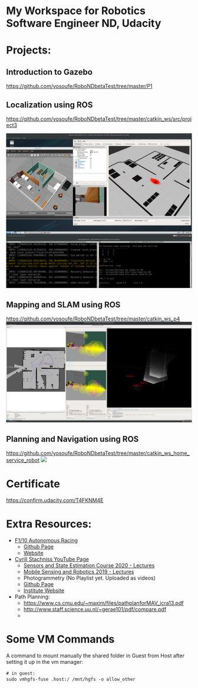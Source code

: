 # My Workspace for Robotics Software Engineer ND, Udacity

# Projects:

## Introduction to Gazebo
https://github.com/yosoufe/RoboNDbetaTest/tree/master/P1

## Localization using ROS
https://github.com/yosoufe/RoboNDbetaTest/tree/master/catkin_ws/src/project3

![](https://github.com/yosoufe/RoboNDbetaTest/blob/master/vids_pics/p3_amcl.png?raw=true)

## Mapping and SLAM using ROS
https://github.com/yosoufe/RoboNDbetaTest/tree/master/catkin_ws_p4
![](https://github.com/yosoufe/RoboNDbetaTest/raw/master/catkin_ws_p4/LoopClosure65.png)

## Planning and Navigation using ROS
https://github.com/yosoufe/RoboNDbetaTest/tree/master/catkin_ws_home_service_robot
![](https://github.com/yosoufe/RoboNDbetaTest/raw/master/catkin_ws_home_service_robot/test_navigation.gif)


# Certificate

https://confirm.udacity.com/T4FKNM4E

# Extra Resources:
* [F1/10 Autonomous Racing](https://www.youtube.com/playlist?list=PL868twsx7OjddCq3az74hu6pVsuJJzXvP)
    * [Github Page](https://github.com/linklab-uva)
    * [Website](https://linklab-uva.github.io/autonomousracing/index.html#header2-1)
* [Cyrill Stachniss YouTube Page](https://www.youtube.com/channel/UCi1TC2fLRvgBQNe-T4dp8Eg)
    * [Sensors and State Estimation Course 2020 - Lectures](https://www.youtube.com/playlist?list=PLgnQpQtFTOGQh_J16IMwDlji18SWQ2PZ6)
    * [Mobile Sensing and Robotics 2019 - Lectures](https://www.youtube.com/playlist?list=PLgnQpQtFTOGQJXx-x0t23RmRbjp_yMb4v)
    * Photogrammetry (No Playlist yet. Uploaded as videos)
    * [Github Page](https://github.com/PRBonn)
    * [Institute Website](http://www.ipb.uni-bonn.de/)
* Path Planning:
    * https://www.cs.cmu.edu/~maxim/files/pathplanforMAV_icra13.pdf
    * http://www.staff.science.uu.nl/~gerae101/pdf/compare.pdf
    * 


# Some VM Commands
A command to mount manually the shared folder in Guest from Host after setting it up in
the vm manager:

```
# in guest:
sudo vmhgfs-fuse .host:/ /mnt/hgfs -o allow_other
```